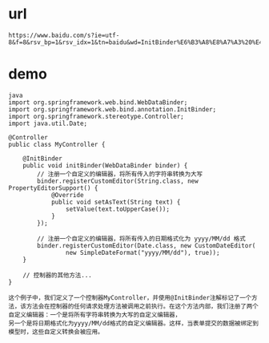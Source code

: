 # url
    https://www.baidu.com/s?ie=utf-8&f=8&rsv_bp=1&rsv_idx=1&tn=baidu&wd=InitBinder%E6%B3%A8%E8%A7%A3%20%E4%BD%BF%E7%94%A8%E6%A1%88%E4%BE%8B&fenlei=256&oq=InitBinder%25E6%25B3%25A8%25E8%25A7%25A3&rsv_pq=f42476f80015d624&rsv_t=28b0sySjfP%2BUBcaGG%2BUP56%2F5oO1sjiyKvxDUTu6bq93IinVlxWEk1nndX%2Bk&rqlang=cn&rsv_enter=1&rsv_dl=tb&rsv_btype=t&rsv_sug3=44&rsv_sug1=40&rsv_sug7=100&rsv_sug2=0&inputT=4983&rsv_sug4=7280

# demo 
    java
    import org.springframework.web.bind.WebDataBinder;
    import org.springframework.web.bind.annotation.InitBinder;
    import org.springframework.stereotype.Controller;
    import java.util.Date;
    
    @Controller
    public class MyController {
    
        @InitBinder
        public void initBinder(WebDataBinder binder) {
            // 注册一个自定义的编辑器，将所有传入的字符串转换为大写
            binder.registerCustomEditor(String.class, new PropertyEditorSupport() {
                @Override
                public void setAsText(String text) {
                    setValue(text.toUpperCase());
                }
            });
    
            // 注册一个自定义的编辑器，将所有传入的日期格式化为 yyyy/MM/dd 格式
            binder.registerCustomEditor(Date.class, new CustomDateEditor(
                    new SimpleDateFormat("yyyy/MM/dd"), true));
        }
    
        // 控制器的其他方法...
    }
    
    这个例子中，我们定义了一个控制器MyController，并使用@InitBinder注解标记了一个方法，该方法会在控制器的任何请求处理方法被调用之前执行。在这个方法内部，我们注册了两个自定义编辑器：一个是将所有字符串转换为大写的自定义编辑器，
    另一个是将日期格式化为yyyy/MM/dd格式的自定义编辑器。这样，当表单提交的数据被绑定到模型时，这些自定义转换会被应用。